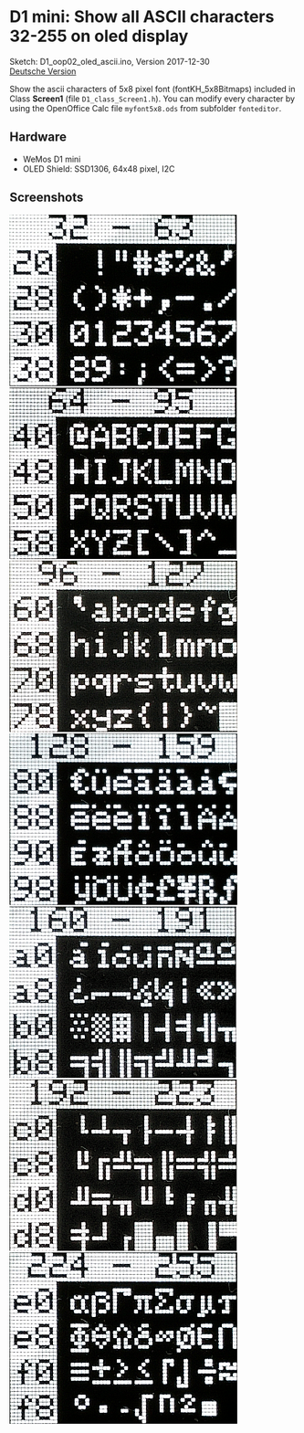 # D1 mini: Show all ASCII characters 32-255 on oled display
Sketch: D1_oop02_oled_ascii.ino, Version 2017-12-30   
[Deutsche Version](./LIESMICH.md "Deutsche Version")   

Show the ascii characters of 5x8 pixel font (fontKH_5x8Bitmaps) included in Class __Screen1__ (file `D1_class_Screen1.h`). You can modify every character by using the OpenOffice Calc file `myfont5x8.ods` from subfolder `fonteditor`.

## Hardware
* WeMos D1 mini
* OLED Shield: SSD1306, 64x48 pixel, I2C

## Screenshots
![ASCII 032-063](./images/ASCII_032_063_171230.png "ASCII 032-063")
![ASCII 064-095](./images/ASCII_064_095_171230.png "ASCII 064-095")
![ASCII 096-127](./images/ASCII_096_127_171230.png "ASCII 096-127")
![ASCII 128-159](./images/ASCII_128_159_171230.png "ASCII 128-159")
![ASCII 160-191](./images/ASCII_160_191_171230.png "ASCII 160-191")
![ASCII 192-223](./images/ASCII_192_223_171230.png "ASCII 192-223")
![ASCII 224-255](./images/ASCII_224_255_171230.png "ASCII 224-255")
